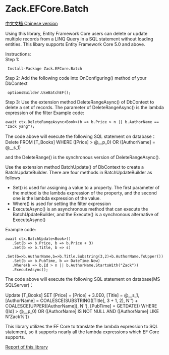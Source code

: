 # Zack.EFCore.Batch
[中文文档 Chinese version](https://github.com/yangzhongke/Zack.EFCore.Batch/blob/main/README_CN.md)  

 Using this library, Entity Framework Core users can delete or update multiple records from a LINQ Query in a SQL statement without loading entities.
 This libary supports Entity Framework Core 5.0 and above.  

 Instructions:  
 Step 1:
```
 Install-Package Zack.EFCore.Batch
```
 Step 2:
 Add the following code into OnConfiguring() method of your DbContext
```
 optionsBuilder.UseBatchEF();
```
Step 3:
Use the extension method DeleteRangeAsync() of DbContext to delete a set of records.
The parameter of DeleteRangeAsync() is the lambda expression of the filter
 Example code:
```
await ctx.DeleteRangeAsync<Book>(b => b.Price > n || b.AuthorName == "zack yang"); 
```

The code above will execute the following SQL statement on database：
Delete FROM [T_Books] WHERE ([Price] > @__p_0) OR ([AuthorName] = @__s_1)


and the DeleteRange() is the synchronous version of DeleteRangeAsync().

Use the extension method BatchUpdate() of DbContext to create a BatchUpdateBuilder.
There are four methods in BatchUpdateBuilder as follows
* Set() is used for assigning a value to a property. The first parameter of the method is the lambda expression of the property, and the second one is the lambda expression of the value.
* Where() is used for setting the filter expression
* ExecuteAsync() is an asynchronous method that can execute the BatchUpdateBuilder, and the Execute() is a synchronous alternative of ExecuteAsync()

 Example code:
 ```
await ctx.BatchUpdate<Book>()
    .Set(b => b.Price, b => b.Price + 3)
    .Set(b => b.Title, b => s)
    .Set(b=>b.AuthorName,b=>b.Title.Substring(3,2)+b.AuthorName.ToUpper())
    .Set(b => b.PubTime, b => DateTime.Now)
    .Where(b => b.Id > n || b.AuthorName.StartsWith("Zack"))
    .ExecuteAsync();
```
The code above will execute the following SQL statement on database(MS SQLServer)：

Update [T_Books] SET [Price] = [Price] + 3.0E0, [Title] = @__s_1, [AuthorName] = COALESCE(SUBSTRING([Title], 3 + 1, 2), N'') + COALESCE(UPPER([AuthorName]), N''), [PubTime] = GETDATE()
WHERE ([Id] > @__p_0) OR ([AuthorName] IS NOT NULL AND ([AuthorName] LIKE N'Zack%'))


This library utilizes the EF Core to translate the lambda expression to SQL statement, so it supports nearly all the lambda expressions which EF Core supports.

[Report of this library](https://www.reddit.com/r/dotnetcore/comments/k1esra/how_to_batch_delete_or_update_in_entity_framework/)  
